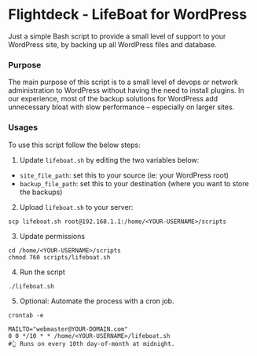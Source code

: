 # Flightdeck - LifeBoat for WordPress

Just a simple Bash script to provide a small level of support to your WordPress site, by backing up all WordPress files and database.

### Purpose
The main purpose of this script is to a small level of devops or network administration to WordPress without having the need to install plugins.
In our experience, most of the backup solutions for WordPress add unnecessary bloat with slow performance – especially on larger sites.


### Usages
To use this script follow the below steps:

1. Update `lifeboat.sh` by editing the two variables below:
  - `site_file_path`: set this to your source (ie: your WordPress root)
  - `backup_file_path`: set this to your destination (where you want to store the backups)

2. Upload `lifeboat.sh` to your server:
  ```shell
  scp lifeboat.sh root@192.168.1.1:/home/<YOUR-USERNAME>/scripts
  ```
3. Update permissions
  ```shell
  cd /home/<YOUR-USERNAME>/scripts
  chmod 760 scripts/lifeboat.sh
  ```
4. Run the script
  ```shell
  ./lifeboat.sh
  ```
5. Optional: Automate the process with a cron job.
  ```shell
  crontab -e
  ```

  ```shell
  MAILTO="webmaster@YOUR-DOMAIN.com"
  0 0 */10 * * /home/<YOUR-USERNAME>/lifeboat.sh
  #👆 Runs on every 10th day-of-month at midnight.
  ```


